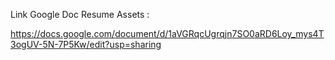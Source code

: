 Link Google Doc 
Resume Assets :

https://docs.google.com/document/d/1aVGRqcUgrqjn7SO0aRD6Loy_mys4T3ogUV-5N-7P5Kw/edit?usp=sharing

